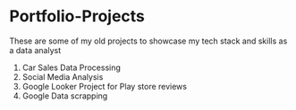 # Portfolio-Projects

These are some of my old projects to showcase my tech stack and skills as a data analyst

1. Car Sales Data Processing
2. Social Media Analysis
3. Google Looker Project for Play store reviews
4. Google Data scrapping
